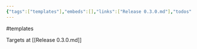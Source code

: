 ```yaml
---
{"tags":["templates"],"embeds":[],"links":["Release 0.3.0.md"],"todos":{"done":[],"pending":[]},"uuid":"8cba032f-ce1e-4a02-9e90-e37e62cb1598"}
---
```

#templates

Targets at [[Release 0.3.0.md]]
